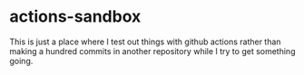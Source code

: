 # actions-sandbox
This is just a place where I test out things with github actions rather than making a hundred commits in another repository while I try to get something going.
